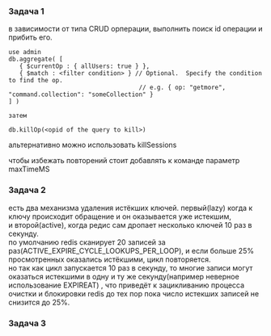 ### Задача 1
в зависимости от типа CRUD орперации, выполнить поиск id операции и прибить его.
```shell
use admin
db.aggregate( [
   { $currentOp : { allUsers: true } },
   { $match : <filter condition> } // Optional.  Specify the condition to find the op.
                                    // e.g. { op: "getmore", "command.collection": "someCollection" }
] )

затем

db.killOp(<opid of the query to kill>)

```
альтернативно можно использовать  killSessions

чтобы избежать повторений стоит добавлять к команде параметр maxTimeMS


### Задача 2
есть два механизма удаления истёкших ключей. первый(lazy) когда к ключу происходит обращение и он оказывается уже истекшим, 
<br> и второй(active), когда редис сам дропает несколько ключей 10 раз в секунду.
<br>по умолчанию redis сканирует 20 записей за раз(ACTIVE_EXPIRE_CYCLE_LOOKUPS_PER_LOOP), и если больше 25% просмотренных оказались истёкшими, цикл повторяется.
<br>но так как цикл запускается 10 раз в секунду, то многие записи могут оказаться истекшими в одну и ту же секунду(например неверное использование EXPIREAT) , что приведёт к зацикливанию процесса очистки и блокировки redis до тех пор пока число истекших записей не снизится до 25%.

### Задача 3